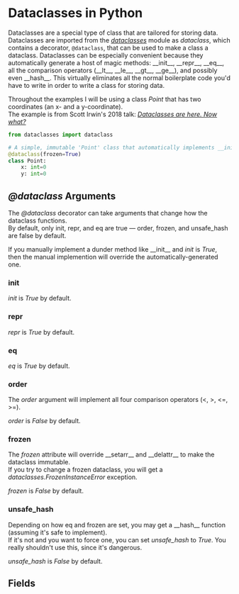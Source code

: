 # Dataclasses in Python
Dataclasses are a special type of class that are tailored for storing data. Dataclasses are imported from the [_dataclasses_](https://docs.python.org/3/library/dataclasses.html)
module as _dataclass_, which contains a decorator, `@dataclass`, that can be used to make a class a dataclass. Dataclasses can be especially convenient because they automatically 
generate a host of magic methods: \_\_init_\_\, \_\_repr_\_\, \_\_eq\_\_, all the comparison operators (\_\_lt\_\_, \_\_le\_\_, \_\_gt\_\_, \_\_ge\_\_), and possibly even
\_\_hash\_\_. This virtually eliminates all the normal boilerplate code you'd have to write in order to write a class for storing data.


Throughout the examples I will be using a class _Point_ that has two coordinates (an x- and a y-coordinate). <br />
The example is from Scott Irwin's 2018 talk: [_Dataclasses are here. Now what?_](https://www.youtube.com/watch?v=zHY1oaYxxjA) <br />
```Python
from dataclasses import dataclass

# A simple, immutable 'Point' class that automatically implements __init__, __repr__ and, __eq__
@dataclass(frozen=True)
class Point:
    x: int=0
    y: int=0
```

## _@dataclass_ Arguments
The _@dataclass_ decorator can take arguments that change how the dataclass functions. <br />
By default, only init, repr, and eq are true — order, frozen, and unsafe_hash are false by default.

If you manually implement a dunder method like \_\_init\_\_ and _init_ is _True_, then the manual implemention will override the automatically-generated one.

### init

_init_ is _True_ by default.

### repr

_repr_ is _True_ by default.

### eq

_eq_ is _True_ by default.

### order
The _order_ argument will implement all four comparison operators (<, >, <=, >=).

_order_ is _False_ by default.

### frozen
The _frozen_ attribute will override \_\_setarr\_\_ and \_\_delattr\_\_ to make the dataclass immutable. <br />
If you try to change a frozen dataclass, you will get a _dataclasses.FrozenInstanceError_ exception.

_frozen_ is _False_ by default.

### unsafe_hash
Depending on how eq and frozen are set, you may get a \_\_hash\_\_ function (assuming it's safe to implement). <br /> 
If it's not and you want to force one, you can set _unsafe\_hash_ to _True_. You really shouldn't use this, since it's dangerous.

_unsafe\_hash_ is _False_ by default.

## Fields
